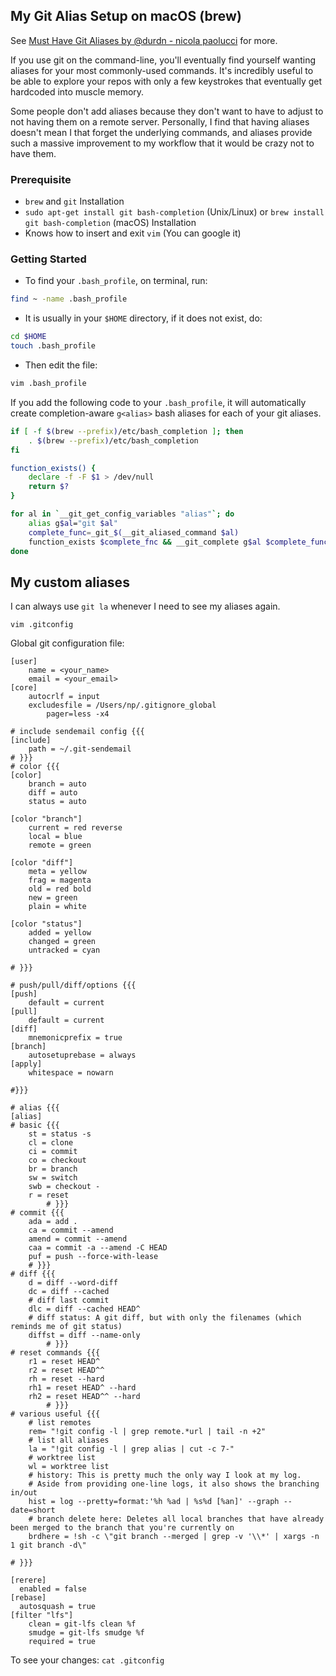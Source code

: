 ## My Git Alias Setup on macOS (brew)

See [Must Have Git Aliases by @durdn - nicola paolucci](http://durdn.com/blog/2012/11/22/must-have-git-aliases-advanced-examples/) for more.

If you use git on the command-line, you'll eventually find yourself wanting aliases for your most commonly-used commands.  It's incredibly useful to be able to explore your repos with only a few keystrokes that eventually get hardcoded into muscle memory.

Some people don't add aliases because they don't want to have to adjust to not having them on a remote server.  Personally, I find that having aliases doesn't mean I that forget the underlying commands, and aliases provide such a massive improvement to my workflow that it would be crazy not to have them.

### Prerequisite

- `brew` and `git` Installation
- `sudo apt-get install git bash-completion` (Unix/Linux) or `brew install git bash-completion` (macOS) Installation
- Knows how to insert and exit `vim` (You can google it)

### Getting Started
- To find your `.bash_profile`, on terminal, run:
```bash
find ~ -name .bash_profile
```
- It is usually in your `$HOME` directory, if it does not exist, do:
```bash
cd $HOME
touch .bash_profile
```
- Then edit the file:
```bash
vim .bash_profile
```
If you add the following code to your `.bash_profile`, it will automatically create completion-aware `g<alias>` bash aliases for each of your git aliases.

```bash
if [ -f $(brew --prefix)/etc/bash_completion ]; then
    . $(brew --prefix)/etc/bash_completion
fi

function_exists() {
    declare -f -F $1 > /dev/null
    return $?
}

for al in `__git_get_config_variables "alias"`; do
    alias g$al="git $al"
    complete_func=_git_$(__git_aliased_command $al)
    function_exists $complete_fnc && __git_complete g$al $complete_func
done
```

## My custom aliases

I can always use `git la` whenever I need to see my aliases again.

`vim .gitconfig`

Global git configuration file:

```gitconfig
[user]
	name = <your_name>
	email = <your_email>
[core]
	autocrlf = input
	excludesfile = /Users/np/.gitignore_global
    	pager=less -x4

# include sendemail config {{{
[include]
    path = ~/.git-sendemail
# }}}
# color {{{
[color]
    branch = auto
    diff = auto
    status = auto

[color "branch"]
    current = red reverse
    local = blue
    remote = green

[color "diff"]
    meta = yellow
    frag = magenta
    old = red bold
    new = green
    plain = white

[color "status"]
    added = yellow
    changed = green
    untracked = cyan

# }}}

# push/pull/diff/options {{{
[push]
    default = current
[pull]
    default = current
[diff]
    mnemonicprefix = true
[branch]
    autosetuprebase = always
[apply]
    whitespace = nowarn

#}}}

# alias {{{
[alias]
# basic {{{
    st = status -s
    cl = clone
    ci = commit
    co = checkout
    br = branch
    sw = switch
    swb = checkout -
    r = reset
    	# }}}
# commit {{{
    ada = add .
    ca = commit --amend
    amend = commit --amend
    caa = commit -a --amend -C HEAD
    puf = push --force-with-lease
	# }}}
# diff {{{
    d = diff --word-diff
    dc = diff --cached
    # diff last commit
    dlc = diff --cached HEAD^
    # diff status: A git diff, but with only the filenames (which reminds me of git status)
    diffst = diff --name-only
    	# }}}
# reset commands {{{
    r1 = reset HEAD^
    r2 = reset HEAD^^
    rh = reset --hard
    rh1 = reset HEAD^ --hard
    rh2 = reset HEAD^^ --hard
    	# }}}
# various useful {{{
    # list remotes
    rem= "!git config -l | grep remote.*url | tail -n +2"
    # list all aliases
    la = "!git config -l | grep alias | cut -c 7-"
    # worktree list
    wl = worktree list
    # history: This is pretty much the only way I look at my log. 
    # Aside from providing one-line logs, it also shows the branching in/out
    hist = log --pretty=format:'%h %ad | %s%d [%an]' --graph --date=short
    # branch delete here: Deletes all local branches that have already been merged to the branch that you're currently on
    brdhere = !sh -c \"git branch --merged | grep -v '\\*' | xargs -n 1 git branch -d\"

# }}}

[rerere]
  enabled = false
[rebase]
  autosquash = true
[filter "lfs"]
	clean = git-lfs clean %f
	smudge = git-lfs smudge %f
	required = true
```

To see your changes:
`cat .gitconfig`
